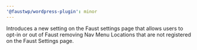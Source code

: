 ```yaml
---
'@faustwp/wordpress-plugin': minor
---
```


Introduces a new setting on the Faust settings page that allows users to opt-in or out of Faust removing Nav Menu Locations that are not registered on the Faust Settings page.
